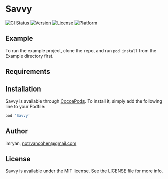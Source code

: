 # Savvy

[![CI Status](https://img.shields.io/travis/imryan/Savvy.svg?style=flat)](https://travis-ci.org/imryan/Savvy)
[![Version](https://img.shields.io/cocoapods/v/Savvy.svg?style=flat)](https://cocoapods.org/pods/Savvy)
[![License](https://img.shields.io/cocoapods/l/Savvy.svg?style=flat)](https://cocoapods.org/pods/Savvy)
[![Platform](https://img.shields.io/cocoapods/p/Savvy.svg?style=flat)](https://cocoapods.org/pods/Savvy)

## Example

To run the example project, clone the repo, and run `pod install` from the Example directory first.

## Requirements

## Installation

Savvy is available through [CocoaPods](https://cocoapods.org). To install
it, simply add the following line to your Podfile:

```ruby
pod 'Savvy'
```

## Author

imryan, notryancohen@gmail.com

## License

Savvy is available under the MIT license. See the LICENSE file for more info.
